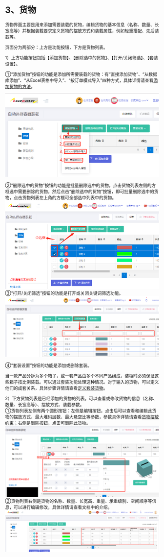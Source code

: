 # 3、货物

货物界面主要是用来添加需要装载的货物，编辑货物的基本信息（名称、数量、长宽高等）并根据装载要求定义货物的摆放方式和装载属性，例如轻重搭配、先后装载等。

页面分为两部分：上方是功能按钮，下方是货物列表。

1）上方功能按钮包括【添加货物】、【删除选中的货物】、【打开/关闭筛选】、【套装设置】。

①“添加货物”按钮的功能是添加所需要装载的货物：有“直接添加货物”、“从数据库添加”、“从Excel表格中导入”、“按订单模式导入”四种方式，具体详情请查看[添加货物的方法](https://doc.zhuangxiang.com/page/goods/add%20way.html)。

![](/.gitbook/assets/17C.png)

②“删除选中的货物”按钮的功能是批量删除选中的货物，点击货物列表左侧的方框选中需要删除的货物，然后点击“删除选中的货物”按钮，即可批量删除选中的货物，点击货物列表左上角的方框可全部选中列表中的货物。![](/.gitbook/assets/18A.png)③“打开/关闭筛选”按钮的功能是打开或关闭关键词筛选功能。![](/.gitbook/assets/19A.png)

④“套装设置”按钮的功能是添加或删除套装。

当一款产品分拆为多个箱子，或一套产品由多个不同产品组成，装柜时必须保证这些箱子按比例装载。可以通过套装功能处理这种情况。对于输入的货物，可以定义他们的成套关系，具体步骤详情请查看[定义套装货物](https://doc.zhuangxiang.com/work/cheng-tao-zhuang-zai.html)。

2）下方货物列表是已经添加的货物的列表。可以查看或修改货物的信息（名称、数量、长宽高等）、摆放方式、装载参数。  
①货物列表左侧有两个圆形按钮：左侧是编辑按钮，点击后可以查看和编辑此货物的摆放方式、最大堆码层数、最大悬空比等参数，参数具体详情请查看[货物摆放约束](https://doc.zhuangxiang.com/page/goods/put%20way.html)；右侧是删除按钮，点击可删除此货物。![](/.gitbook/assets/21A.png)②货物列表右侧是货物的名称、数量、长宽高、重量、承重级别、空间顺序等信息，可以进行编辑修改，具体详情请查看文档中的介绍。![](/.gitbook/assets/20A.png)

